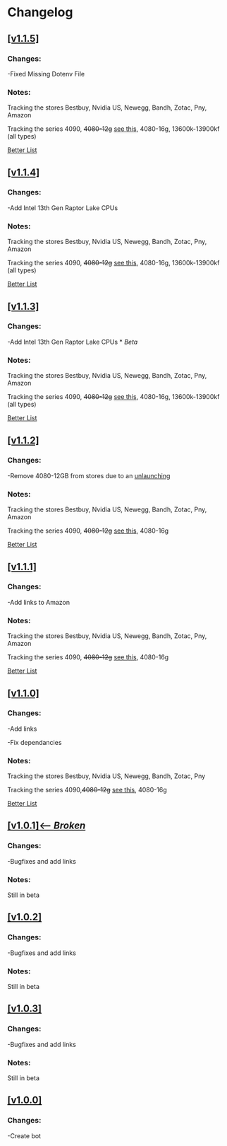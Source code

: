 # Changelog

## [[v1.1.5]](https://github.com/Mr-Tech-13/4090-tracker/releases/tag/v1.1.5)

### Changes:
-Fixed Missing Dotenv File

### Notes:
Tracking the stores Bestbuy, Nvidia US, Newegg, Bandh, Zotac, Pny, Amazon

Tracking the series 4090, ~~4080-12g~~  [see this](https://www.nvidia.com/en-us/geforce/news/12gb-4080-unlaunch/), 4080-16g, 13600k-13900kf (all types)

[Better List](https://github.com/Mr-Tech-13/4090-tracker/blob/main/TRACKED_SCORES.md)


## [[v1.1.4]](https://github.com/Mr-Tech-13/4090-tracker/releases/tag/v1.1.4)

### Changes:
-Add Intel 13th Gen Raptor Lake CPUs

### Notes:
Tracking the stores Bestbuy, Nvidia US, Newegg, Bandh, Zotac, Pny, Amazon

Tracking the series 4090, ~~4080-12g~~  [see this](https://www.nvidia.com/en-us/geforce/news/12gb-4080-unlaunch/), 4080-16g, 13600k-13900kf (all types)


[Better List](https://github.com/Mr-Tech-13/4090-tracker/blob/main/TRACKED_SCORES.md)


## [[v1.1.3]](https://github.com/Mr-Tech-13/4090-tracker/releases/tag/v1.1.3)

### Changes:
-Add Intel 13th Gen Raptor Lake CPUs     * *Beta*

### Notes:
Tracking the stores Bestbuy, Nvidia US, Newegg, Bandh, Zotac, Pny, Amazon

Tracking the series 4090, ~~4080-12g~~  [see this](https://www.nvidia.com/en-us/geforce/news/12gb-4080-unlaunch/), 4080-16g, 13600k-13900kf (all types)


[Better List](https://github.com/Mr-Tech-13/4090-tracker/blob/main/TRACKED_SCORES.md)


## [[v1.1.2]](https://github.com/Mr-Tech-13/4090-tracker/releases/tag/v1.1.2)

### Changes:
-Remove 4080-12GB from stores due to an [unlaunching](https://www.nvidia.com/en-us/geforce/news/12gb-4080-unlaunch/)

### Notes:
Tracking the stores Bestbuy, Nvidia US, Newegg, Bandh, Zotac, Pny, Amazon

Tracking the series 4090, ~~4080-12g~~  [see this](https://www.nvidia.com/en-us/geforce/news/12gb-4080-unlaunch/), 4080-16g


[Better List](https://github.com/Mr-Tech-13/4090-tracker/blob/main/TRACKED_SCORES.md)


## [[v1.1.1]](https://github.com/Mr-Tech-13/4090-tracker/releases/tag/v1.1.1)

### Changes:
-Add links to Amazon

### Notes:
Tracking the stores Bestbuy, Nvidia US, Newegg, Bandh, Zotac, Pny, Amazon

Tracking the series 4090, ~~4080-12g~~ [see this](https://www.nvidia.com/en-us/geforce/news/12gb-4080-unlaunch/), 4080-16g


[Better List](https://github.com/Mr-Tech-13/4090-tracker/blob/main/TRACKED_SCORES.md)


## [[v1.1.0]](https://github.com/Mr-Tech-13/4090-tracker/releases/tag/v1.1.0)

### Changes:
-Add links

-Fix dependancies

### Notes:
Tracking the stores Bestbuy, Nvidia US, Newegg, Bandh, Zotac, Pny

Tracking the series 4090,~~4080-12g~~  [see this](https://www.nvidia.com/en-us/geforce/news/12gb-4080-unlaunch/), 4080-16g


[Better List](https://github.com/Mr-Tech-13/4090-tracker/blob/main/TRACKED_SCORES.md)


## [[v1.0.1]<-- ***Broken***](https://github.com/Mr-Tech-13/4090-tracker/releases/tag/1.0.1 ) 

### Changes:
-Bugfixes and add links

### Notes:

Still in beta


## [[v1.0.2]](https://github.com/Mr-Tech-13/4090-tracker/releases/tag/v1.0.2)

### Changes:
-Bugfixes and add links

### Notes:

Still in beta


## [[v1.0.3]](https://github.com/Mr-Tech-13/4090-tracker/releases/tag/v1.0.3)

### Changes:
-Bugfixes and add links


### Notes:

Still in beta


## [[v1.0.0]](https://github.com/Mr-Tech-13/4090-tracker/releases/tag/1.0.0)


### Changes:
-Create bot
